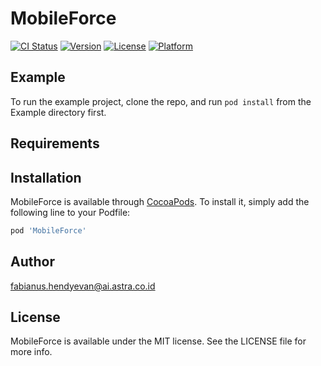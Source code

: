 # MobileForce

[![CI Status](https://img.shields.io/travis/mobiledev.astra@gmail.com/MobileForce.svg?style=flat)](https://travis-ci.org/mobiledevastra/mobileforce)
[![Version](https://img.shields.io/cocoapods/v/MobileForce.svg?style=flat)](https://cocoapods.org/pods/MobileForce)
[![License](https://img.shields.io/cocoapods/l/MobileForce.svg?style=flat)](https://cocoapods.org/pods/MobileForce)
[![Platform](https://img.shields.io/cocoapods/p/MobileForce.svg?style=flat)](https://cocoapods.org/pods/MobileForce)

## Example

To run the example project, clone the repo, and run `pod install` from the Example directory first.

## Requirements

## Installation

MobileForce is available through [CocoaPods](https://cocoapods.org). To install
it, simply add the following line to your Podfile:

```ruby
pod 'MobileForce'
```

## Author

fabianus.hendyevan@ai.astra.co.id

## License

MobileForce is available under the MIT license. See the LICENSE file for more info.
